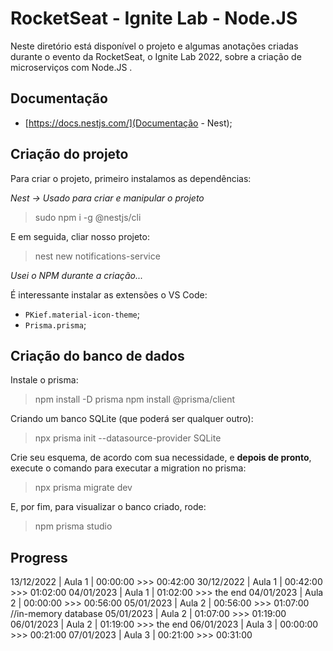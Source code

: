 # RocketSeat - Ignite Lab - Node.JS

Neste diretório está disponível o projeto e algumas anotações criadas durante o evento da RocketSeat, o Ignite Lab 2022, sobre a criação de microserviços com Node.JS .


## Documentação

- [https://docs.nestjs.com/](Documentação - Nest);



## Criação do projeto

Para criar o projeto, primeiro instalamos as dependências:

*Nest -> Usado para criar e manipular o projeto*

> sudo npm i -g @nestjs/cli

E em seguida, cliar nosso projeto:

> nest new notifications-service

*Usei o NPM durante a criação...*


É interessante instalar as extensões o VS Code:

- `PKief.material-icon-theme`;
- `Prisma.prisma`;


## Criação do banco de dados

Instale o prisma:

> npm install -D prisma
> npm install @prisma/client

Criando um banco SQLite (que poderá ser qualquer outro):

> npx prisma init --datasource-provider SQLite

Crie seu esquema, de acordo com sua necessidade, e **depois de pronto**, execute o comando para executar a migration no prisma:

> npx prisma migrate dev

E, por fim, para visualizar o banco criado, rode:

> npm prisma studio




## Progress

13/12/2022  |  Aula 1   |  00:00:00 >>> 00:42:00
30/12/2022  |  Aula 1   |  00:42:00 >>> 01:02:00
04/01/2023  |  Aula 1   |  01:02:00 >>> the end
04/01/2023  |  Aula 2   |  00:00:00 >>> 00:56:00
05/01/2023  |  Aula 2   |  00:56:00 >>> 01:07:00 //in-memory database
05/01/2023  |  Aula 2   |  01:07:00 >>> 01:19:00
06/01/2023  |  Aula 2   |  01:19:00 >>> the end
06/01/2023  |  Aula 3   |  00:00:00 >>> 00:21:00
07/01/2023  |  Aula 3   |  00:21:00 >>> 00:31:00
